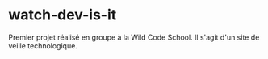 # watch-dev-is-it


Premier projet réalisé en groupe à la Wild Code School. 
Il s'agit d'un site de veille technologique. 
